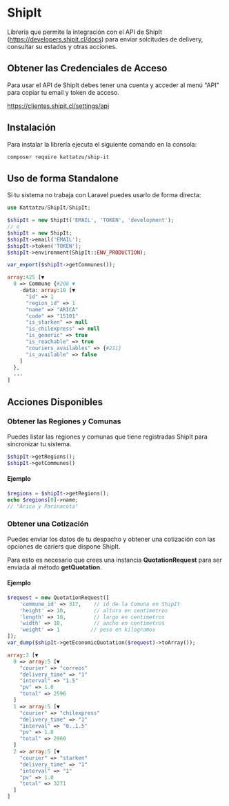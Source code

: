 # ShipIt

Librería que permite la integración con el API de ShipIt (https://developers.shipit.cl/docs) para 
enviar solcitudes de delivery, consultar su estados y otras acciones.

## Obtener las Credenciales de Acceso

Para usar el API de ShipIt debes tener una cuenta y acceder al menú "API" para
copiar tu email y token de acceso.

https://clientes.shipit.cl/settings/api

## Instalación

Para instalar la librería ejecuta el siguiente comando en la consola:

```bash
composer require kattatzu/ship-it
```

## Uso de forma Standalone

Si tu sistema no trabaja con Laravel puedes usarlo de forma directa:

```php
use Kattatzu/ShipIt/ShipIt;

$shipIt = new ShipIt('EMAIL', 'TOKEN', 'development');
// o
$shipIt = new ShipIt;
$shipIt->email('EMAIL');
$shipIt->token('TOKEN');
$shipIt->environment(ShipIt::ENV_PRODUCTION);

var_export($shipIt->getCommunes());
```
```php
array:425 [▼
  0 => Commune {#208 ▼
    -data: array:10 [▼
      "id" => 1
      "region_id" => 1
      "name" => "ARICA"
      "code" => "15101"
      "is_starken" => null
      "is_chilexpress" => null
      "is_generic" => true
      "is_reachable" => true
      "couriers_availables" => {#211}
      "is_available" => false
    ]
  },
  ...
]
```

## Acciones Disponibles

### Obtener las Regiones y Comunas

Puedes listar las regiones y comunas que tiene registradas ShipIt para sincronizar 
tu sistema.

```php
$shipIt->getRegions();
$shipIt->getCommunes()
```
#### Ejemplo

```php
$regions = $shipIt->getRegions();
echo $regions[0]->name;
// "Arica y Parinacota"
```

### Obtener una Cotización

Puedes enviar los datos de tu despacho y obtener una cotización con las opciones
de cariers que dispone ShipIt.

Para esto es necesario que crees una instancia **QuotationRequest** para ser enviada al método **getQuotation**.

#### Ejemplo

```php
$request = new QuotationRequest([
	'commune_id' => 317,    // id de la Comuna en ShipIt
    'height' => 10,         // altura en centimetros
    'length' => 10,         // largo en centimetros
    'width' => 10,          // ancho en centimetros
    'weight' => 1          // peso en kilogramos
]);
var_dump($shipIt->getEconomicQuotation($request)->toArray());
```

```php
array:3 [▼
  0 => array:5 [▼
    "courier" => "correos"
    "delivery_time" => "1"
    "interval" => "1.5"
    "pv" => 1.0
    "total" => 2596
  ]
  1 => array:5 [▼
    "courier" => "chilexpress"
    "delivery_time" => "1"
    "interval" => "0..1.5"
    "pv" => 1.0
    "total" => 2960
  ]
  2 => array:5 [▼
    "courier" => "starken"
    "delivery_time" => "1"
    "interval" => "1"
    "pv" => 1.0
    "total" => 3271
  ]
]
```


